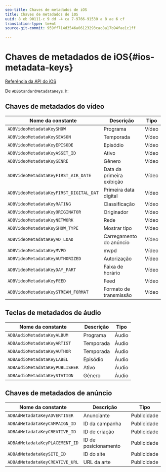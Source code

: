 ```yaml
---
seo-title: Chaves de metadados de iOS
title: Chaves de metadados de iOS
uuid: 8 eb 90111-c 9 dd -4 ca 7-9766-91530 a 8 ae 6 cf
translation-type: tm+mt
source-git-commit: 959ff714d3546a06123293cac8a17b94fae1c1ff

---
```



# Chaves de metadados de iOS{#ios-metadata-keys}

[Referência da API do iOS](https://adobe-marketing-cloud.github.io/media-sdks/reference/ios/)

De `ADBStandardMetadataKeys.h`:

## Chaves de metadados do vídeo

| Nome da constante | Descrição | Tipo |
|---|---|---|
| `ADBVideoMetadataKeySHOW` | Programa | Vídeo |
| `ADBVideoMetadataKeySEASON` | Temporada | Vídeo |
| `ADBVideoMetadataKeyEPISODE` | Episódio | Vídeo |
| `ADBVideoMetadataKeyASSET_ID` | Ativo | Vídeo |
| `ADBVideoMetadataKeyGENRE` | Gênero | Vídeo |
| `ADBVideoMetadataKeyFIRST_AIR_DATE` | Data da primeira exibição | Vídeo |
| `ADBVideoMetadataKeyFIRST_DIGITAL_DAT` | Primeira data digital | Vídeo |
| `ADBVideoMetadataKeyRATING` | Classificação | Vídeo |
| `ADBVideoMetadataKeyORIGINATOR` | Originador | Vídeo |
| `ADBVideoMetadataKeyNETWORK` | Rede | Vídeo |
| `ADBVideoMetadataKeySHOW_TYPE` | Mostrar tipo | Vídeo |
| `ADBVideoMetadataKeyAD_LOAD` | Carregamento do anúncio | Vídeo |
| `ADBVideoMetadataKeyMVPD` | mvpd | Vídeo |
| `ADBVideoMetadataKeyAUTHORIZED` | Autorização | Vídeo |
| `ADBVideoMetadataKeyDAY_PART` | Faixa de horário | Vídeo |
| `ADBVideoMetadataKeyFEED` | Feed | Vídeo |
| `ADBVideoMetadataKeySTREAM_FORMAT` | Formato de transmissão | Vídeo |

## Teclas de metadados de áudio

| Nome da constante | Descrição | Tipo |
|---|---|---|
| `ADBAudioMetadataKeyALBUM` | Programa | Áudio |
| `ADBAudioMetadataKeyARTIST` | Temporada | Áudio |
| `ADBAudioMetadataKeyAUTHOR` | Temporada | Áudio |
| `ADBAudioMetadataKeyLABEL` | Episódio | Áudio |
| `ADBAudioMetadataKeyPUBLISHER` | Ativo | Áudio |
| `ADBAudioMetadataKeySTATION` | Gênero | Áudio |

## Chaves de metadados de anúncio

| Nome da constante | Descrição | Tipo |
|---|---|---|
| `ADBAdMetadataKeyADVERTISER` | Anunciante | Publicidade |
| `ADBAdMetadataKeyCAMPAIGN_ID` | ID da campanha | Publicidade |
| `ADBAdMetadataKeyCREATIVE_ID` | ID de criação | Publicidade |
| `ADBAdMetadataKeyPLACEMENT_ID` | ID de posicionamento | Publicidade |
| `ADBAdMetadataKeySITE_ID` | ID do site | Publicidade |
| `ADBAdMetadataKeyCREATIVE_URL` | URL da arte | Publicidade |

